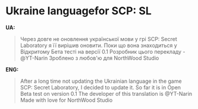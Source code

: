 # Ukraine languagefor SCP: SL

**UA:**
> Через довге не оновлення української мови у грі SCP: Secret Laboratory я її вирішив оновити.
> Поки що вона знаходиться у Відкритому Бета тесті на версії 0.1
> Розробник цього перекладу - @YT-Narin
> Зроблено з любов'ю для NorthWood Studio

**ENG:**
> After a long time not updating the Ukrainian language in the game SCP: Secret Laboratory, I decided to update it.
> So far it is in Open Beta test on version 0.1
> The developer of this translation is @YT-Narin
> Made with love for NorthWood Studio
